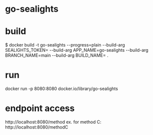 # go-sealights

# build
$ docker build -t go-sealights --progress=plain --build-arg SEALIGHTS_TOKEN=<yourtoken> --build-arg APP_NAME=go-sealights --build-arg BRANCH_NAME=main --build-arg BUILD_NAME=<buildno> .

# run
docker run -p 8080:8080 docker.io/library/go-sealights  

# endpoint access
http://localhost:8080/method<A-J>
ex. for method C:
http://localhost:8080/methodC

